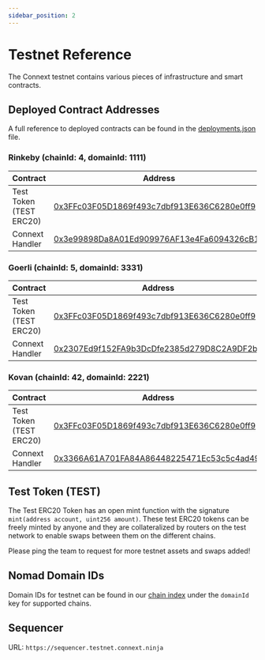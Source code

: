 ```yaml
---
sidebar_position: 2 
---
```


# Testnet Reference

The Connext testnet contains various pieces of infrastructure and smart contracts.

## Deployed Contract Addresses

A full reference to deployed contracts can be found in the [deployments.json](https://github.com/connext/nxtp/blob/main/packages/deployments/contracts/deployments.json) file.

### Rinkeby (chainId: 4, domainId: 1111)

| Contract | Address |
| --- | --- |
| Test Token (TEST ERC20) | [0x3FFc03F05D1869f493c7dbf913E636C6280e0ff9](https://rinkeby.etherscan.io/address/0x3FFc03F05D1869f493c7dbf913E636C6280e0ff9) |
| Connext Handler | [0x3e99898Da8A01Ed909976AF13e4Fa6094326cB10](https://louper.dev/diamond/0x2307Ed9f152FA9b3DcDfe2385d279D8C2A9DF2b0?network=rinkeby) |

### Goerli (chainId: 5, domainId: 3331)

| Contract | Address |
| --- | --- |
| Test Token (TEST ERC20) | [0x3FFc03F05D1869f493c7dbf913E636C6280e0ff9](https://goerli.etherscan.io/address/0x3FFc03F05D1869f493c7dbf913E636C6280e0ff9) |
| Connext Handler | [0x2307Ed9f152FA9b3DcDfe2385d279D8C2A9DF2b0](https://louper.dev/diamond/0xEC3A723DE47a644b901DC269829bf8718F175EBF?network=goerli) |

### Kovan (chainId: 42, domainId: 2221)

| Contract | Address |
| --- | --- |
| Test Token (TEST ERC20) | [0x3FFc03F05D1869f493c7dbf913E636C6280e0ff9](https://kovan.etherscan.io/address/0x3FFc03F05D1869f493c7dbf913E636C6280e0ff9) |
| Connext Handler | [0x3366A61A701FA84A86448225471Ec53c5c4ad49f](https://louper.dev/diamond/0x3366A61A701FA84A86448225471Ec53c5c4ad49f?network=kovan) |

## Test Token (TEST)

The Test ERC20 Token has an open mint function with the signature `mint(address account, uint256 amount)`. These test ERC20 tokens can be freely minted by anyone and they are collateralized by routers on the test network to enable swaps between them on the different chains.

Please ping the team to request for more testnet assets and swaps added!

## Nomad Domain IDs

Domain IDs for testnet can be found in our [chain index](https://github.com/connext/chaindata/blob/main/crossChain.json#) under the `domainId` key for supported chains.

## Sequencer

URL: `https://sequencer.testnet.connext.ninja`

